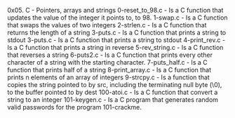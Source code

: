 0x05. C - Pointers, arrays and strings
0-reset_to_98.c - Is a C function that updates the value of the integer it points to, to 98.
1-swap.c - Is a C function that swaps the values of two integers
2-strlen.c - Is a C function that returns the length of a string
3-puts.c - Is a C function that prints a string to stdout
3-puts.c - Is a C function that prints a string to stdout
4-print_rev.c - Is a C function that prints a string in reverse
5-rev_string.c - Is a C function that reverses a string
6-puts2.c - Is a C function that prints every other character of a string with the starting character.
7-puts_half.c - Is a C function that prints half of a string
8-print_array.c - Is a C function that prints n elements of an array of integers
9-strcpy.c - Is a function that copies the string pointed to by src, including the terminating null byte (\0), to the buffer pointed to by dest
100-atoi.c - Is a C function that convert a string to an integer
101-keygen.c - Is a C program that generates random valid passwords for the program 101-crackme.
